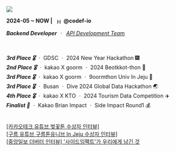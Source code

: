 <a href="https://github.com/h-beeen"><img src="https://ishan-rest.vercel.app/svg/banner/blackhole/Backend-Enthusiast"/></a>


<div>
  <span><strong>2024-05 ~ NOW |</strong>&nbsp;&nbsp;</span>
    <img 
      src="https://velog.velcdn.com/images/h-beeen/post/7b7f8734-5bb0-4e73-bb94-a03793cc5131/image.png"
      alt="Hectodata Logo"
      style="height: 1em; vertical-align: middle;"
    ><span>&nbsp;<strong>@codef-io</strong>
    <p><i><strong>Backend Developer</strong>&nbsp;ㆍ&nbsp;
        <a href="https://www.hectocareers.co.kr/ko/peopleview-hd2" target="_blank" rel="noopener noreferrer">API Development Team</a></i>
    </p>
</div>

<br>

<span><b><i>3rd Place 🎖️</i></b>&nbsp;ㆍ&nbsp;GDSC&nbsp;ㆍ&nbsp;2024 New Year Hackathon 🎆</span><br>
<span><b><i>2nd Place 🎖️</i></b>&nbsp;ㆍ&nbsp;kakao X goorm&nbsp;ㆍ&nbsp;2024 Beotkkot-thon 🌸</span><br>
<span><b><i>3rd Place 🎖️</i></b>&nbsp;ㆍ&nbsp;kakao X goorm&nbsp;ㆍ&nbsp;9oormthon Univ In Jeju 🍊</span><br>
<span><b><i>3rd Place 🎖️</i></b>&nbsp;ㆍ&nbsp;Busan&nbsp;ㆍ&nbsp;Dive 2024 Global Data Hackathon 🌏</span><br>
<span><b><i>4th Place 🎖️</i></b>&nbsp;ㆍ&nbsp;kakao X KTO&nbsp;ㆍ&nbsp;2024 Tourism Data Competition ✈️</span><br>
<span><b><i>Finalist 🌟</i></b>&nbsp;ㆍ&nbsp;Kakao Brian Impact&nbsp;ㆍ&nbsp;Side Impact Round1 💰</span><br>



<br>

<span>
  <a href="https://www.youtube.com/watch?v=AqTSrinWXNs&t=96s" target="_blank" rel="noopener noreferrer">
    [카카오테크 유튜브 벚꽃톤 수상자 인터뷰]
  </a>
</span><br>
<span>
  <a href="https://www.youtube.com/watch?v=-tKYqBW6Vk8&t=238s" target="_blank" rel="noopener noreferrer">
    [구름 유튜브 구름톤유니브 In Jeju 수상자 인터뷰]
  </a>
</span><br>
<span>
  <a href="https://www.thebutter.org/news/articleView.html?idxno=1108" target="_blank" rel="noopener noreferrer">
    [중앙일보 더버터 인터뷰] '사이드임팩트'가 우리에게 남긴 것
  </a>
</span>
